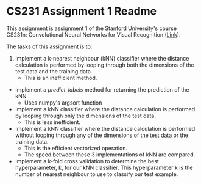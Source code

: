 # CS231 Assignment 1 Readme

This assignment is assignment 1 of the Stanford University's course CS231n: Convolutional Neural Networks for Visual Recognition ([Link](http://vision.stanford.edu/teaching/cs231n/index.html)).

The tasks of this assignment is to:

1. Implement a k-nearest neighbour (kNN) classifier where the distance calculation is performed by looping through both the dimensions of the test data and the training data.
    * This is an inefficient method.
* Implement a _predict\_labels_ method for returning the prediction of the kNN.
    * Uses numpy's argsort function
* Implement a kNN classifier where the distance calculation is performed by looping through only the dimensions of the test data.
    * This is less inefficient.
* Implement a kNN classifier where the distance calculation is performed without looping through any of the dimensions of the test data or the training data.
    * This is the efficient vectorized operation.
    * The speed between these 3 implementations of kNN are compared.
* Implement a k-fold cross validation to determine the best hyperparameter, k, for our kNN classifier. This hyperparameter k is the number of nearest neighbour to use to classify our test example.
